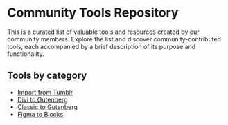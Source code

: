 # Community Tools Repository

This is a curated list of valuable tools and resources created by our community members. Explore the list and discover community-contributed tools, each accompanied by a brief description of its purpose and functionality. 

## Tools by category

- [Import from Tumblr](https://github.com/WordPress/move-to-wp/tree/trunk/tools/import-from-tumblr)
- [Divi to Gutenberg](https://github.com/WordPress/move-to-wp/tree/trunk/tools/divi-to-gutenberg)
- [Classic to Gutenberg](https://github.com/WordPress/move-to-wp/tree/trunk/tools/classic-to-gutenberg)
- [Figma to Blocks](https://github.com/WordPress/move-to-wp/tree/trunk/tools/figma-to-blocks)